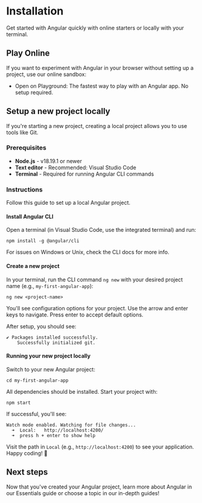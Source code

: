 # Installation

Get started with Angular quickly with online starters or locally with your terminal.

## Play Online

If you want to experiment with Angular in your browser without setting up a project, use our online sandbox:

- Open on Playground: The fastest way to play with an Angular app. No setup required.

## Setup a new project locally

If you're starting a new project, creating a local project allows you to use tools like Git.

### Prerequisites

- **Node.js** - v18.19.1 or newer
- **Text editor** - Recommended: Visual Studio Code
- **Terminal** - Required for running Angular CLI commands

### Instructions

Follow this guide to set up a local Angular project.

#### Install Angular CLI

Open a terminal (in Visual Studio Code, use the integrated terminal) and run:

```
npm install -g @angular/cli
```

For issues on Windows or Unix, check the CLI docs for more info.

#### Create a new project

In your terminal, run the CLI command `ng new` with your desired project name (e.g., `my-first-angular-app`):

```
ng new <project-name>
```

You'll see configuration options for your project. Use the arrow and enter keys to navigate. Press enter to accept default options.

After setup, you should see:

```
✔ Packages installed successfully.
    Successfully initialized git.
```

#### Running your new project locally

Switch to your new Angular project:

```
cd my-first-angular-app
```

All dependencies should be installed. Start your project with:

```
npm start
```

If successful, you'll see:

```
Watch mode enabled. Watching for file changes...
  ➜  Local:   http://localhost:4200/
  ➜  press h + enter to show help
```

Visit the path in `Local` (e.g., `http://localhost:4200`) to see your application. Happy coding! 🎉

## Next steps

Now that you've created your Angular project, learn more about Angular in our Essentials guide or choose a topic in our in-depth guides!